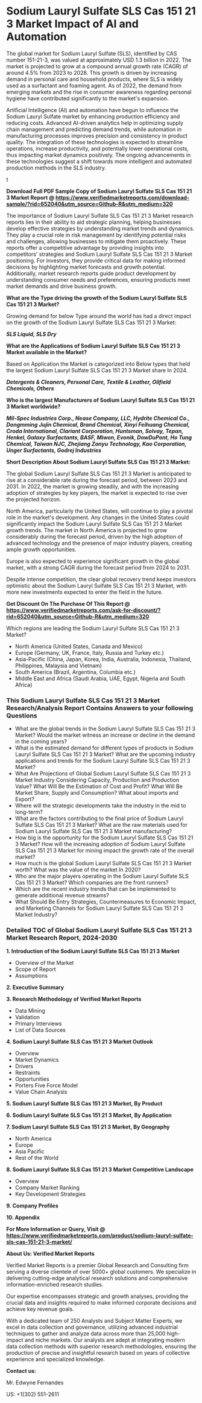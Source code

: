 <meta name="title" content="Global Sodium Lauryl Sulfate SLS Cas 151 21 3 Market Impact of AI and Automation"><meta name="description" content="The global market for Sodium Lauryl Sulfate (SLS), identified by CAS number 151-21-3, was valued at approximately USD 1.3 billion in 2022. The market is projected to g"><meta name="title" content="Sodium Lauryl Sulfate SLS Cas 151 21 3 Market Size, Share, Scope, Trends, Growth, Opportunities, Analysis, Forecast"><h1>Sodium Lauryl Sulfate SLS Cas 151 21 3 Market Impact of AI and Automation</h1><p>The global market for Sodium Lauryl Sulfate (SLS), identified by CAS number 151-21-3, was valued at approximately USD 1.3 billion in 2022. The market is projected to grow at a compound annual growth rate (CAGR) of around 4.5% from 2023 to 2028. This growth is driven by increasing demand in personal care and household products, where SLS is widely used as a surfactant and foaming agent. As of 2022, the demand from emerging markets and the rise in consumer awareness regarding personal hygiene have contributed significantly to the market's expansion.</p><p>Artificial Intelligence (AI) and automation have begun to influence the Sodium Lauryl Sulfate market by enhancing production efficiency and reducing costs. Advanced AI-driven analytics help in optimizing supply chain management and predicting demand trends, while automation in manufacturing processes improves precision and consistency in product quality. The integration of these technologies is expected to streamline operations, increase productivity, and potentially lower operational costs, thus impacting market dynamics positively. The ongoing advancements in these technologies suggest a shift towards more intelligent and automated production methods in the SLS industry.</p>t</p><p id="" class=""><strong>Download Full PDF Sample Copy of Sodium Lauryl Sulfate SLS Cas 151 21 3 Market Report @ <a href="https://www.verifiedmarketreports.com/download-sample/?rid=652040&utm_source=Github-R&utm_medium=320" target="_blank">https://www.verifiedmarketreports.com/download-sample/?rid=652040&utm_source=Github-R&utm_medium=320</a></strong></p><p>The importance of&nbsp;Sodium Lauryl Sulfate SLS Cas 151 21 3 Market research reports lies in their ability to aid strategic planning, helping businesses develop effective strategies by understanding market trends and dynamics. They play a crucial role in risk management by identifying potential risks and challenges, allowing businesses to mitigate them proactively. These reports offer a competitive advantage by providing insights into competitors' strategies and Sodium Lauryl Sulfate SLS Cas 151 21 3 Market positioning. For investors, they provide critical data for making informed decisions by highlighting market forecasts and growth potential. Additionally, market research reports guide product development by understanding consumer needs and preferences, ensuring products meet market demands and drive business growth.</p><p><strong>What are the&nbsp;Type driving the growth of the Sodium Lauryl Sulfate SLS Cas 151 21 3 Market?</strong></p><p id="" class="">Growing demand for below Type around the world has had a direct impact on the growth of the Sodium Lauryl Sulfate SLS Cas 151 21 3 Market:</p><em><strong>SLS Liquid, SLS Dry</strong></em></p><strong>What are the&nbsp;Applications&nbsp;of Sodium Lauryl Sulfate SLS Cas 151 21 3 Market available in the Market?</strong></p><p id="" class="">Based on Application the Market is categorized into Below types that held the largest Sodium Lauryl Sulfate SLS Cas 151 21 3 Market share In 2024.</p><em><strong>Detergents & Cleaners, Personal Care, Textile & Leather, Oilfield Chemicals, Others</strong></em></p><strong>Who is the largest Manufacturers of Sodium Lauryl Sulfate SLS Cas 151 21 3 Market worldwide?</strong></p><p><em><strong>Mil-Spec Industries Corp., Nease Company, LLC, Hydrite Chemical Co., Dongmming Jujin Chemical, Brand Chemical, Xinyi Feihuang Chemical, Croda International, Clariant Corporation, Huntsman, Solvay, Tepan, Henkel, Galaxy Surfactants, BASF, Miwon, Evonik, DowDuPont, Ho Tung Chemical, Taiwan NJC, Zhejiang Zanyu Technology, Kao Corporation, Unger Surfactants, Godrej Industries</strong></em></p><p id="" class=""><strong>Short Description About Sodium Lauryl Sulfate SLS Cas 151 21 3 Market:</strong></p><p>The global Sodium Lauryl Sulfate SLS Cas 151 21 3 Market is anticipated to rise at a considerable rate during the forecast period, between 2023 and 2031. In 2022, the market is growing steadily, and with the increasing adoption of strategies by key players, the market is expected to rise over the projected horizon.</p><p>North America, particularly the United States, will continue to play a pivotal role in the market's development. Any changes in the United States could significantly impact the Sodium Lauryl Sulfate SLS Cas 151 21 3 Market growth trends. The market in North America is projected to grow considerably during the forecast period, driven by the high adoption of advanced technology and the presence of major industry players, creating ample growth opportunities.</p><p>Europe is also expected to experience significant growth in the global market, with a strong CAGR during the forecast period from 2024 to 2031.</p><p>Despite intense competition, the clear global recovery trend keeps investors optimistic about the Sodium Lauryl Sulfate SLS Cas 151 21 3 Market, with more new investments expected to enter the field in the future.</p><p id="" class=""><strong>Get Discount On The Purchase Of This Report @ <a href="https://www.verifiedmarketreports.com/ask-for-discount/?rid=652040&utm_source=Github-R&utm_medium=320" target="_blank">https://www.verifiedmarketreports.com/ask-for-discount/?rid=652040&utm_source=Github-R&utm_medium=320</a></strong></p>Which regions are leading the Sodium Lauryl Sulfate SLS Cas 151 21 3 Market?</p><ul><li>North America (United States, Canada and Mexico)</li><li>Europe (Germany, UK, France, Italy, Russia and Turkey etc.)</li><li>Asia-Pacific (China, Japan, Korea, India, Australia, Indonesia, Thailand, Philippines, Malaysia and Vietnam)</li><li>South America (Brazil, Argentina, Columbia etc.)</li><li>Middle East and Africa (Saudi Arabia, UAE, Egypt, Nigeria and South Africa)</li></ul><h3 id="" class="">This Sodium Lauryl Sulfate SLS Cas 151 21 3 Market Research/Analysis Report Contains Answers to your following Questions</h3><ul><li>What are the global trends in the Sodium Lauryl Sulfate SLS Cas 151 21 3 Market? Would the market witness an increase or decline in the demand in the coming years?</li><li>What is the estimated demand for different types of products in Sodium Lauryl Sulfate SLS Cas 151 21 3 Market? What are the upcoming industry applications and trends for the Sodium Lauryl Sulfate SLS Cas 151 21 3 Market?</li><li>What Are Projections of Global Sodium Lauryl Sulfate SLS Cas 151 21 3 Market Industry Considering Capacity, Production and Production Value? What Will Be the Estimation of Cost and Profit? What Will Be Market Share, Supply and Consumption? What about imports and Export?</li><li>Where will the strategic developments take the industry in the mid to long-term?</li><li>What are the factors contributing to the final price of Sodium Lauryl Sulfate SLS Cas 151 21 3 Market? What are the raw materials used for Sodium Lauryl Sulfate SLS Cas 151 21 3 Market manufacturing?</li><li>How big is the opportunity for the Sodium Lauryl Sulfate SLS Cas 151 21 3 Market? How will the increasing adoption of Sodium Lauryl Sulfate SLS Cas 151 21 3 Market for mining impact the growth rate of the overall market?</li><li>How much is the global Sodium Lauryl Sulfate SLS Cas 151 21 3 Market worth? What was the value of the market In 2020?</li><li>Who are the major players operating in the Sodium Lauryl Sulfate SLS Cas 151 21 3 Market? Which companies are the front runners?</li><li>Which are the recent industry trends that can be implemented to generate additional revenue streams?</li><li>What Should Be Entry Strategies, Countermeasures to Economic Impact, and Marketing Channels for Sodium Lauryl Sulfate SLS Cas 151 21 3 Market Industry?</li></ul><h3 id="" class="">Detailed TOC of Global Sodium Lauryl Sulfate SLS Cas 151 21 3 Market Research Report, 2024-2030</h3><p id="" class=""><strong>1. Introduction of the Sodium Lauryl Sulfate SLS Cas 151 21 3 Market</strong></p><ul><li>Overview of the Market</li><li>Scope of Report</li><li>Assumptions</li></ul><p id="" class=""><strong>2. Executive Summary</strong></p><p id="" class=""><strong>3. Research Methodology of Verified Market Reports</strong></p><ul><li>Data Mining</li><li>Validation</li><li>Primary Interviews</li><li>List of Data Sources</li></ul><p id="" class=""><strong>4. Sodium Lauryl Sulfate SLS Cas 151 21 3 Market Outlook</strong></p><ul><li>Overview</li><li>Market Dynamics</li><li>Drivers</li><li>Restraints</li><li>Opportunities</li><li>Porters Five Force Model</li><li>Value Chain Analysis</li></ul><p id="" class=""><strong>5. Sodium Lauryl Sulfate SLS Cas 151 21 3 Market, By Product</strong></p><p id="" class=""><strong>6. Sodium Lauryl Sulfate SLS Cas 151 21 3 Market, By Application</strong></p><p id="" class=""><strong>7. Sodium Lauryl Sulfate SLS Cas 151 21 3 Market, By Geography</strong></p><ul><li>North America</li><li>Europe</li><li>Asia Pacific</li><li>Rest of the World</li></ul><p id="" class=""><strong>8. Sodium Lauryl Sulfate SLS Cas 151 21 3 Market Competitive Landscape</strong></p><ul><li>Overview</li><li>Company Market Ranking</li><li>Key Development Strategies</li></ul><p id="" class=""><strong>9. Company Profiles</strong></p><p id="" class=""><strong>10. Appendix</strong></p><p id="" class=""><strong>For More Information or Query, Visit @ <a href="https://www.verifiedmarketreports.com/product/sodium-lauryl-sulfate-sls-cas-151-21-3-market/" target="_blank">https://www.verifiedmarketreports.com/product/sodium-lauryl-sulfate-sls-cas-151-21-3-market/</a></strong></p><p id="" class=""><strong>About Us: Verified Market Reports</strong></p><p id="" class="">Verified Market Reports is a premier Global Research and Consulting firm serving a diverse clientele of over 5000+ global customers. We specialize in delivering cutting-edge analytical research solutions and comprehensive information-enriched research studies.</p><p id="" class="">Our expertise encompasses strategic and growth analyses, providing the crucial data and insights required to make informed corporate decisions and achieve key revenue goals.</p><p id="" class="">With a dedicated team of 250 Analysts and Subject Matter Experts, we excel in data collection and governance, utilizing advanced industrial techniques to gather and analyze data across more than 25,000 high-impact and niche markets. Our analysts are adept at integrating modern data collection methods with superior research methodologies, ensuring the production of precise and insightful research based on years of collective experience and specialized knowledge.</p><p id="" class=""><strong>Contact us:</strong></p><p id="" class="">Mr. Edwyne Fernandes</p><p id="" class="">US: +1(302) 551-2611</p>